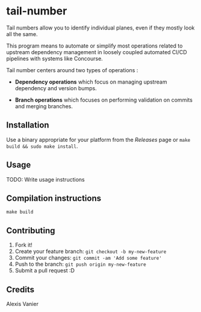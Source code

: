 # tail-number

Tail numbers allow you to identify individual planes, even if they mostly look all the same.

This program means to automate or simplify most operations related to upstream dependency management in loosely coupled automated CI/CD pipelines with systems like Concourse.

Tail number centers around two types of operations :

* __Dependency operations__ which focus on managing upstream dependency and version bumps.

* __Branch operations__ which focuses on performing validation on commits and merging branches.

## Installation

Use a binary appropriate for your platform from the _Releases_ page or `make build && sudo make install`.

## Usage

TODO: Write usage instructions

## Compilation instructions

`make build`

## Contributing

1. Fork it!
2. Create your feature branch: `git checkout -b my-new-feature`
3. Commit your changes: `git commit -am 'Add some feature'`
4. Push to the branch: `git push origin my-new-feature`
5. Submit a pull request :D

## Credits

Alexis Vanier
